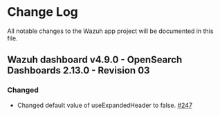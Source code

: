 # Change Log

All notable changes to the Wazuh app project will be documented in this file.

## Wazuh dashboard v4.9.0 - OpenSearch Dashboards 2.13.0 - Revision 03

### Changed

- Changed default value of useExpandedHeader to false. [#247](https://github.com/wazuh/wazuh-dashboard/pull/247)
